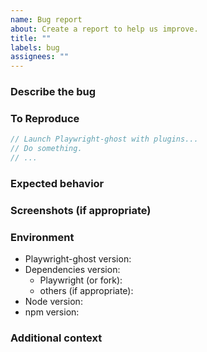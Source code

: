 ```yaml
---
name: Bug report
about: Create a report to help us improve.
title: ""
labels: bug
assignees: ""
---
```


### Describe the bug

<!-- A clear and concise description of what the bug is. -->

### To Reproduce

<!-- Please include a minimal reproduction case. Otherwise, include any
     information about how you're using Playwright-ghost. -->

```javascript
// Launch Playwright-ghost with plugins...
// Do something.
// ...
```

### Expected behavior

<!-- A clear and concise description of what you expected to happen. -->

### Screenshots (if appropriate)

<!-- If applicable, add screenshots to help explain your problem. -->

### Environment

- Playwright-ghost version<!-- e.g. 0.13.0 -->:
- Dependencies version:
  - Playwright (or fork)<!-- e.g. 1.52.0, patchright 1.52.0 -->:
  - others (if appropriate)<!-- e.g. @ghostery/adblocker-playwright 2.5.1 -->:
- Node version<!-- e.g. v22.14.0 -->:
- npm version<!-- e.g. 11.3.0 -->:

### Additional context

<!-- Add any other context about the problem here. -->
